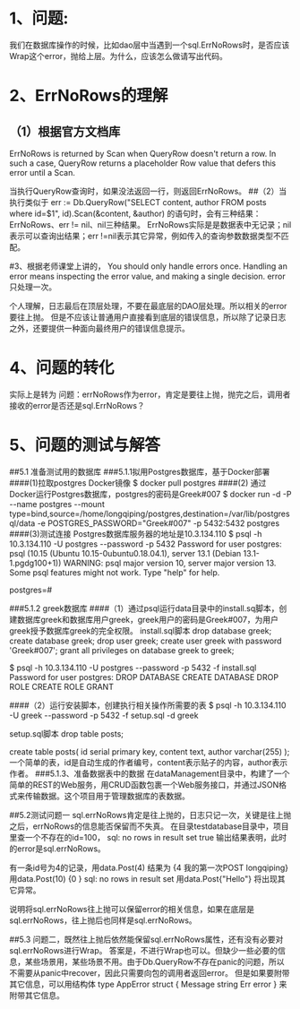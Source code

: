 1、问题:
=====
我们在数据库操作的时候，比如dao层中当遇到一个sql.ErrNoRows时，是否应该Wrap这个error，抛给上层。为什么，应该怎么做请写出代码。

2、ErrNoRows的理解
=====
## （1）根据官方文档库

ErrNoRows is returned by Scan when QueryRow doesn't return a row. In such a case, QueryRow returns a placeholder Row value that defers this error until a Scan.

当执行QueryRow查询时，如果没法返回一行，则返回ErrNoRows。
##（2）当执行类似于
err := Db.QueryRow("SELECT content, author FROM posts where id=$1", id).Scan(&content, &author)
的语句时，会有三种结果：ErrNoRows、err != nil、nil三种结果。
ErrNoRows实际是是数据表中无记录；nil表示可以查询出结果；err !=nil表示其它异常，例如传入的查询参数数据类型不匹配。

#3、根据老师课堂上讲的，
You should only handle errors once. Handling an error means inspecting the error value, and making a single decision.
error只处理一次。

个人理解，日志最后在顶层处理，不要在最底层的DAO层处理。所以相关的error要往上抛。
但是不应该让普通用户直接看到底层的错误信息，所以除了记录日志之外，还要提供一种面向最终用户的错误信息提示。

4、问题的转化
=====
实际上是转为
问题：errNoRows作为error，肯定是要往上抛，抛完之后，调用者接收的error是否还是sql.ErrNoRows？

5、问题的测试与解答
=====
##5.1 准备测试用的数据库
###5.1.1拟用Postgres数据库，基于Docker部署 
####(1)拉取postgres Docker镜像
$ docker pull postgres
####(2) 通过Docker运行Postgres数据库，postgres的密码是Greek#007
$ docker run -d -P --name postgres --mount type=bind,source=/home/longqiping/postgres,destination=/var/lib/postgresql/data -e POSTGRES_PASSWORD="Greek#007" -p 5432:5432 postgres
####(3)测试连接 Postgres数据库服务器的地址是10.3.134.110
$ psql -h 10.3.134.110 -U postgres --password -p 5432
Password for user postgres: 
psql (10.15 (Ubuntu 10.15-0ubuntu0.18.04.1), server 13.1 (Debian 13.1-1.pgdg100+1))
WARNING: psql major version 10, server major version 13.
         Some psql features might not work.
Type "help" for help.

postgres=# 

###5.1.2 greek数据库
####（1）通过psql运行data目录中的install.sq脚本，创建数据库greek和数据库用户greek，greek用户的密码是Greek#007，为用户greek授予数据库greek的完全权限。
install.sql脚本
drop database greek;
create database greek;
drop user greek;
create user greek with password 'Greek#007';
grant all privileges on database greek to greek;


$ psql -h 10.3.134.110 -U postgres --password -p 5432 -f install.sql
Password for user postgres: 
DROP DATABASE
CREATE DATABASE
DROP ROLE
CREATE ROLE
GRANT



####（2）运行安装脚本，创建执行相关操作所需要的表
$ psql -h 10.3.134.110 -U greek --password -p 5432 -f setup.sql -d greek


setup.sql脚本
drop table posts;

create table posts(
        id      serial primary key,
        content text,
        author varchar(255)
);
一个简单的表，id是自动生成的作者编号，content表示贴子的内容，author表示作者。
###5.1.3、准备数据表中的数据
在dataManagement目录中，构建了一个简单的REST的Web服务，用CRUD函数包裹一个Web服务接口，并通过JSON格式来传输数据。这个项目用于管理数据库的表数据。


##5.2测试问题一
sql.errNoRows肯定是往上抛的，日志只记一次，关键是往上抛之后，errNoRows的信息能否保留而不失真。
在目录testdatabase目录中，项目里查一个不存在的id=100，
sql: no rows in result set
true
输出结果表明，此时的error是sql.errNoRows。


有一条id号为4的记录，用data.Post(4)
结果为
{4 我的第一次POST longqiping} <nil>
用data.Post(10)
{0   } sql: no rows in result set
用data.Post{"Hello"}
将出现其它异常。

说明将sql.errNoRows往上抛可以保留error的相关信息，如果在底层是sql.errNoRows，往上抛后也同样是sql.errNoRows。

##5.3 问题二，既然往上抛后依然能保留sql.errNoRows属性，还有没有必要对sql.errNoRows进行Wrap。
答案是，不进行Wrap也可以。但缺少一些必要的信息，某些场景用，某些场景不用。由于Db.QueryRow不存在panic的问题，所以不需要从panic中recover，因此只需要向包的调用者返回error。
但是如果要附带其它信息，可以用结构体
type AppError struct {
	Message string
	Err error
}
来附带其它信息。



